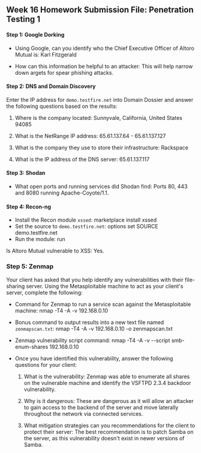 ## Week 16 Homework Submission File: Penetration Testing 1

#### Step 1: Google Dorking


- Using Google, can you identify who the Chief Executive Officer of Altoro Mutual is: Karl Fitzgerald

- How can this information be helpful to an attacker: This will help narrow down argets for spear phishing attacks.


#### Step 2: DNS and Domain Discovery

Enter the IP address for `demo.testfire.net` into Domain Dossier and answer the following questions based on the results:

  1. Where is the company located: Sunnyvale, California, United States 94085

  2. What is the NetRange IP address: 65.61.137.64 - 65.61.137.127

  3. What is the company they use to store their infrastructure: Rackspace

  4. What is the IP address of the DNS server: 65.61.137.117

#### Step 3: Shodan

- What open ports and running services did Shodan find: Ports 80, 443 and 8080 running Apache-Coyote/1.1.

#### Step 4: Recon-ng

- Install the Recon module `xssed`: marketplace install xssed
- Set the source to `demo.testfire.net`: options set SOURCE demo.testfire.net
- Run the module: run

Is Altoro Mutual vulnerable to XSS: Yes.

### Step 5: Zenmap

Your client has asked that you help identify any vulnerabilities with their file-sharing server. Using the Metasploitable machine to act as your client's server, complete the following:

- Command for Zenmap to run a service scan against the Metasploitable machine: nmap -T4 -A -v 192.168.0.10
 
- Bonus command to output results into a new text file named `zenmapscan.txt`:  nmap -T4 -A -v 192.168.0.10 -o zenmapscan.txt

- Zenmap vulnerability script command: nmap -T4 -A -v --script smb-enum-shares 192.168.0.10

- Once you have identified this vulnerability, answer the following questions for your client:
  1. What is the vulnerability: Zenmap was able to enumerate all shares on the vulnerable machine and identify the VSFTPD 2.3.4 backdoor vulnerability.

  2. Why is it dangerous: These are dangerous as it will allow an attacker to gain access to the backend of the server and move laterally throughout the network via connected services.

  3. What mitigation strategies can you recommendations for the client to protect their server: The best recommendation is to patch Samba on the server, as this vulnerability doesn't exist in newer versions of Samba.
